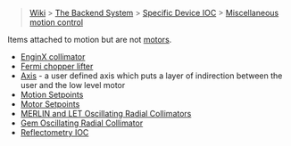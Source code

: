 > [Wiki](Home) > [The Backend System](The-Backend-System) > [Specific Device IOC](Specific-Device-IOC) > [Miscellaneous motion control](Miscellaneous-Motion-Control)

Items attached to motion but are not [motors](Motor-IOCs).

* [EnginX collimator](EnginX-Collimator)
* [Fermi chopper lifter](Fermi-Chopper-Lifter)
* [Axis](Axis) - a user defined axis which puts a layer of indirection between the user and the low level motor
* [Motion Setpoints](Motion-Set-points)
* [Motor Setpoints](Motor-SetPoints)
* [MERLIN and LET Oscillating Radial Collimators](MERLIN-LET-Oscillating-radial-collimators)
* [Gem Oscillating Radial Collimator](Gem-Oscillating-radial-collimator)
* [Reflectometry IOC](Reflectometry-IOC)
